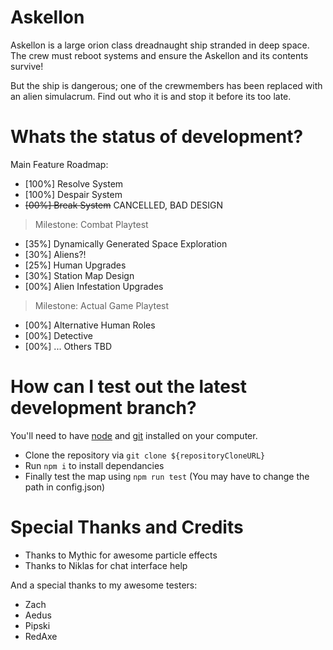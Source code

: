 # Askellon
Askellon is a large orion class dreadnaught ship stranded in deep space.
The crew must reboot systems and ensure the Askellon and its contents survive!

But the ship is dangerous; one of the crewmembers has been replaced with an alien simulacrum.
Find out who it is and stop it before its too late.

# Whats the status of development?
Main Feature Roadmap:
- [100%] Resolve System
- [100%] Despair System
- ~~[00%] Break System~~ CANCELLED, BAD DESIGN
> Milestone: Combat Playtest
- [35%] Dynamically Generated Space Exploration
- [30%] Aliens?!
- [25%] Human Upgrades
- [30%] Station Map Design
- [00%] Alien Infestation Upgrades
> Milestone: Actual Game Playtest
- [00%] Alternative Human Roles
- [00%] Detective
- [00%] ... Others TBD

# How can I test out the latest development branch?
You'll need to have [node](https://nodejs.org/en/) and [git](https://git-scm.com/downloads) installed on your computer.
- Clone the repository via `git clone ${repositoryCloneURL}`
- Run `npm i` to install dependancies
- Finally test the map using `npm run test` (You may have to change the path in config.json)

# Special Thanks and Credits
- Thanks to Mythic for awesome particle effects
- Thanks to Niklas for chat interface help

And a special thanks to my awesome testers:
- Zach
- Aedus
- Pipski
- RedAxe
